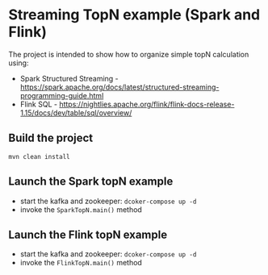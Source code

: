 # Streaming TopN example (Spark and Flink)

The project is intended to show how to organize simple topN calculation using:
- Spark Structured Streaming - https://spark.apache.org/docs/latest/structured-streaming-programming-guide.html
- Flink SQL - https://nightlies.apache.org/flink/flink-docs-release-1.15/docs/dev/table/sql/overview/

## Build the project
``mvn clean install``


## Launch the Spark topN example
- start the kafka and zookeeper: 
``dcoker-compose up -d``
- invoke the ``SparkTopN.main()`` method

## Launch the Flink topN example
- start the kafka and zookeeper:
  ``dcoker-compose up -d``
- invoke the ``FlinkTopN.main()`` method